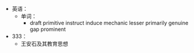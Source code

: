 - 英语：
	- 单词：
		- draft
		  primitive
		  instruct
		  induce
		  mechanic
		  lesser
		  primarily
		  genuine 
		  gap
		  prominent
- 333：
	- 王安石及其教育思想